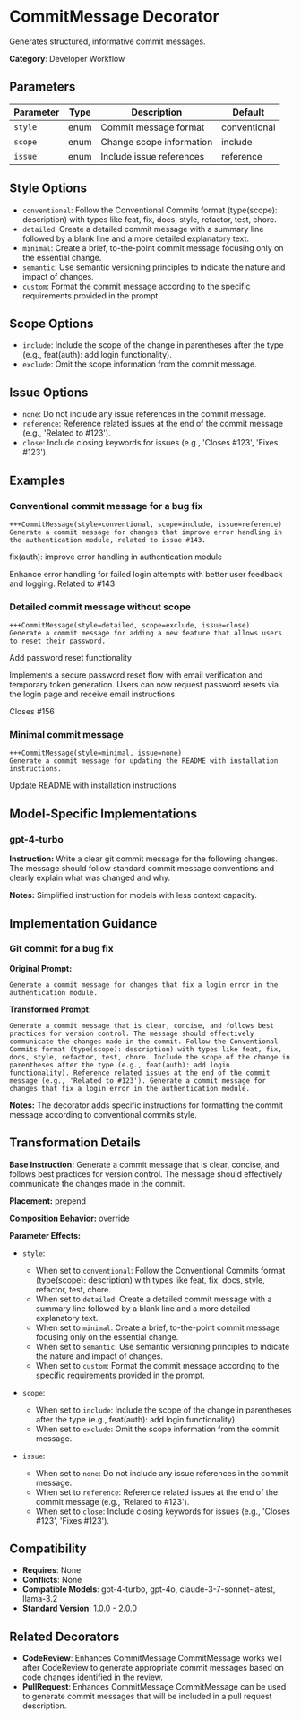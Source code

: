 # CommitMessage Decorator

Generates structured, informative commit messages.

**Category**: Developer Workflow

## Parameters

| Parameter | Type | Description | Default |
|-----------|------|-------------|--------|
| `style` | enum | Commit message format | conventional |
| `scope` | enum | Change scope information | include |
| `issue` | enum | Include issue references | reference |

## Style Options

- `conventional`: Follow the Conventional Commits format (type(scope): description) with types like feat, fix, docs, style, refactor, test, chore.
- `detailed`: Create a detailed commit message with a summary line followed by a blank line and a more detailed explanatory text.
- `minimal`: Create a brief, to-the-point commit message focusing only on the essential change.
- `semantic`: Use semantic versioning principles to indicate the nature and impact of changes.
- `custom`: Format the commit message according to the specific requirements provided in the prompt.

## Scope Options

- `include`: Include the scope of the change in parentheses after the type (e.g., feat(auth): add login functionality).
- `exclude`: Omit the scope information from the commit message.

## Issue Options

- `none`: Do not include any issue references in the commit message.
- `reference`: Reference related issues at the end of the commit message (e.g., 'Related to #123').
- `close`: Include closing keywords for issues (e.g., 'Closes #123', 'Fixes #123').

## Examples

### Conventional commit message for a bug fix

```
+++CommitMessage(style=conventional, scope=include, issue=reference)
Generate a commit message for changes that improve error handling in the authentication module, related to issue #143.
```

fix(auth): improve error handling in authentication module

Enhance error handling for failed login attempts with better user feedback and logging. Related to #143

### Detailed commit message without scope

```
+++CommitMessage(style=detailed, scope=exclude, issue=close)
Generate a commit message for adding a new feature that allows users to reset their password.
```

Add password reset functionality

Implements a secure password reset flow with email verification and temporary token generation. Users can now request password resets via the login page and receive email instructions.

Closes #156

### Minimal commit message

```
+++CommitMessage(style=minimal, issue=none)
Generate a commit message for updating the README with installation instructions.
```

Update README with installation instructions

## Model-Specific Implementations

### gpt-4-turbo

**Instruction:** Write a clear git commit message for the following changes. The message should follow standard commit message conventions and clearly explain what was changed and why.

**Notes:** Simplified instruction for models with less context capacity.


## Implementation Guidance

### Git commit for a bug fix

**Original Prompt:**
```
Generate a commit message for changes that fix a login error in the authentication module.
```

**Transformed Prompt:**
```
Generate a commit message that is clear, concise, and follows best practices for version control. The message should effectively communicate the changes made in the commit. Follow the Conventional Commits format (type(scope): description) with types like feat, fix, docs, style, refactor, test, chore. Include the scope of the change in parentheses after the type (e.g., feat(auth): add login functionality). Reference related issues at the end of the commit message (e.g., 'Related to #123'). Generate a commit message for changes that fix a login error in the authentication module.
```

**Notes:** The decorator adds specific instructions for formatting the commit message according to conventional commits style.

## Transformation Details

**Base Instruction:** Generate a commit message that is clear, concise, and follows best practices for version control. The message should effectively communicate the changes made in the commit.

**Placement:** prepend

**Composition Behavior:** override

**Parameter Effects:**

- `style`:
  - When set to `conventional`: Follow the Conventional Commits format (type(scope): description) with types like feat, fix, docs, style, refactor, test, chore.
  - When set to `detailed`: Create a detailed commit message with a summary line followed by a blank line and a more detailed explanatory text.
  - When set to `minimal`: Create a brief, to-the-point commit message focusing only on the essential change.
  - When set to `semantic`: Use semantic versioning principles to indicate the nature and impact of changes.
  - When set to `custom`: Format the commit message according to the specific requirements provided in the prompt.

- `scope`:
  - When set to `include`: Include the scope of the change in parentheses after the type (e.g., feat(auth): add login functionality).
  - When set to `exclude`: Omit the scope information from the commit message.

- `issue`:
  - When set to `none`: Do not include any issue references in the commit message.
  - When set to `reference`: Reference related issues at the end of the commit message (e.g., 'Related to #123').
  - When set to `close`: Include closing keywords for issues (e.g., 'Closes #123', 'Fixes #123').

## Compatibility

- **Requires**: None
- **Conflicts**: None
- **Compatible Models**: gpt-4-turbo, gpt-4o, claude-3-7-sonnet-latest, llama-3.2
- **Standard Version**: 1.0.0 - 2.0.0

## Related Decorators

- **CodeReview**: Enhances CommitMessage CommitMessage works well after CodeReview to generate appropriate commit messages based on code changes identified in the review.
- **PullRequest**: Enhances CommitMessage CommitMessage can be used to generate commit messages that will be included in a pull request description.
